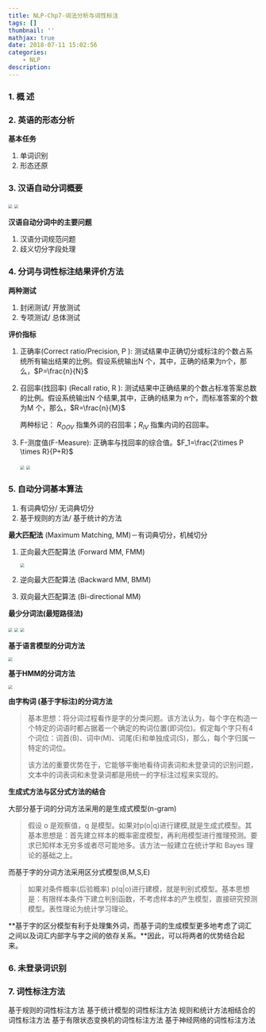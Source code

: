 ```yaml
---
title: NLP-Chp7-词法分析与词性标注
tags: []
thumbnail: ''
mathjax: true
date: 2018-07-11 15:02:56
categories:
	- NLP
description:
---
```


### 1. 概 述

### 2. 英语的形态分析

**基本任务**

1. 单词识别
2. 形态还原

### 3. 汉语自动分词概要

<img src="https://cdn.jsdelivr.net/gh/xmzzyo/Blog@master/source/_posts/https://cdn.jsdelivr.net/gh/xmzzyo/Blog@master/source/_posts/https://cdn.jsdelivr.net/gh/xmzzyo/Blog@master/source/_posts/NLP-Chp7-词法分析与词性标注/25160701.jpg" style="zoom:50%;" />

<img src="https://cdn.jsdelivr.net/gh/xmzzyo/Blog@master/source/_posts/https://cdn.jsdelivr.net/gh/xmzzyo/Blog@master/source/_posts/https://cdn.jsdelivr.net/gh/xmzzyo/Blog@master/source/_posts/NLP-Chp7-词法分析与词性标注/47244199.jpg" style="zoom:50%;" />

**汉语自动分词中的主要问题**

1. 汉语分词规范问题
2. 歧义切分字段处理

### 4. 分词与词性标注结果评价方法

**两种测试**

1. 封闭测试/ 开放测试
2. 专项测试/ 总体测试

**评价指标**

1. 正确率(Correct ratio/Precision, P ): 测试结果中正确切分或标注的个数占系统所有输出结果的比例。假设系统输出N 个，其中，正确的结果为n个，那么，$P=\frac{n}{N}$

2. 召回率(找回率) (Recall ratio, R ): 测试结果中正确结果的个数占标准答案总数的比例。假设系统输出N 个结果,其中，正确的结果为 n个，而标准答案的个数为M 个，那么，$R=\frac{n}{M}$

   两种标记： $R_{OOV}$ 指集外词的召回率；$R_{IV}$ 指集内词的召回率。

3. F-测度值(F-Measure): 正确率与找回率的综合值。$F_1=\frac{2\times P \times R}{P+R}$

   <img src="https://cdn.jsdelivr.net/gh/xmzzyo/Blog@master/source/_posts/https://cdn.jsdelivr.net/gh/xmzzyo/Blog@master/source/_posts/https://cdn.jsdelivr.net/gh/xmzzyo/Blog@master/source/_posts/NLP-Chp7-词法分析与词性标注/92352949.jpg" style="zoom:50%;" />

   <img src="https://cdn.jsdelivr.net/gh/xmzzyo/Blog@master/source/_posts/https://cdn.jsdelivr.net/gh/xmzzyo/Blog@master/source/_posts/https://cdn.jsdelivr.net/gh/xmzzyo/Blog@master/source/_posts/NLP-Chp7-词法分析与词性标注/27224070.jpg" style="zoom:50%;" />

### 5. 自动分词基本算法

1. 有词典切分/ 无词典切分
2. 基于规则的方法/ 基于统计的方法

**最大匹配法** (Maximum Matching, MM)－有词典切分，机械切分

1. 正向最大匹配算法 (Forward MM, FMM)

   <img src="https://cdn.jsdelivr.net/gh/xmzzyo/Blog@master/source/_posts/https://cdn.jsdelivr.net/gh/xmzzyo/Blog@master/source/_posts/https://cdn.jsdelivr.net/gh/xmzzyo/Blog@master/source/_posts/NLP-Chp7-词法分析与词性标注/55890904.jpg" style="zoom:50%;" />

2. 逆向最大匹配算法 (Backward MM, BMM)

3. 双向最大匹配算法 (Bi-directional MM)

**最少分词法(最短路径法)**

<img src="https://cdn.jsdelivr.net/gh/xmzzyo/Blog@master/source/_posts/https://cdn.jsdelivr.net/gh/xmzzyo/Blog@master/source/_posts/https://cdn.jsdelivr.net/gh/xmzzyo/Blog@master/source/_posts/NLP-Chp7-词法分析与词性标注/4582013.jpg" style="zoom:50%;" />

<img src="https://cdn.jsdelivr.net/gh/xmzzyo/Blog@master/source/_posts/https://cdn.jsdelivr.net/gh/xmzzyo/Blog@master/source/_posts/https://cdn.jsdelivr.net/gh/xmzzyo/Blog@master/source/_posts/NLP-Chp7-词法分析与词性标注/38190288.jpg" style="zoom:50%;" />

<img src="https://cdn.jsdelivr.net/gh/xmzzyo/Blog@master/source/_posts/https://cdn.jsdelivr.net/gh/xmzzyo/Blog@master/source/_posts/https://cdn.jsdelivr.net/gh/xmzzyo/Blog@master/source/_posts/NLP-Chp7-词法分析与词性标注/18416684.jpg" style="zoom:50%;" />

**基于语言模型的分词方法**

<img src="https://cdn.jsdelivr.net/gh/xmzzyo/Blog@master/source/_posts/https://cdn.jsdelivr.net/gh/xmzzyo/Blog@master/source/_posts/https://cdn.jsdelivr.net/gh/xmzzyo/Blog@master/source/_posts/NLP-Chp7-词法分析与词性标注/53420317.jpg" style="zoom:50%;" />

**基于HMM的分词方法**

<img src="https://cdn.jsdelivr.net/gh/xmzzyo/Blog@master/source/_posts/https://cdn.jsdelivr.net/gh/xmzzyo/Blog@master/source/_posts/https://cdn.jsdelivr.net/gh/xmzzyo/Blog@master/source/_posts/NLP-Chp7-词法分析与词性标注/83713994.jpg" style="zoom:50%;" />

**由字构词 (基于字标注)的分词方法**

> 基本思想：将分词过程看作是字的分类问题。该方法认为，每个字在构造一个特定的词语时都占据着一个确定的构词位置(即词位)。假定每个字只有4个词位：词首(B)、词中(M)、词尾(E)和单独成词(S)，那么，每个字归属一特定的词位。
>
> 该方法的重要优势在于，它能够平衡地看待词表词和未登录词的识别问题，文本中的词表词和未登录词都是用统一的字标注过程来实现的。

**生成式方法与区分式方法的结合**

大部分基于词的分词方法采用的是生成式模型(n-gram)

> 假设 o 是观察值，q 是模型。如果对p(o|q)进行建模,就是生成式模型。其基本思想是：首先建立样本的概率密度模型，再利用模型进行推理预测。要求已知样本无穷多或者尽可能地多。该方法一般建立在统计学和 Bayes 理论的基础之上。

而基于字的分词方法采用区分式模型(B,M,S,E)

> 如果对条件概率(后验概率) p(q|o)进行建模，就是判别式模型。基本思想是：有限样本条件下建立判别函数，不考虑样本的产生模型，直接研究预测模型。表性理论为统计学习理论。

**基于字的区分模型有利于处理集外词，而基于词的生成模型更多地考虑了词汇之间以及词汇内部字与字之间的依存关系。**因此，可以将两者的优势结合起来。

### 6. 未登录词识别

### 7. 词性标注方法

基于规则的词性标注方法
基于统计模型的词性标注方法
规则和统计方法相结合的词性标注方法
基于有限状态变换机的词性标注方法
基于神经网络的词性标注方法